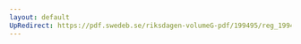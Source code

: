 ```yaml
---
layout: default
UpRedirect: https://pdf.swedeb.se/riksdagen-volumeG-pdf/199495/reg_199495/reg_199495_0096.pdf
---
```

